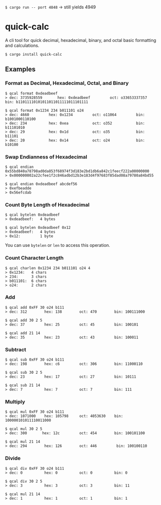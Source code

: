`$ cargo run -- port 4848` -> still yields 4949
# quick-calc
A cli tool for quick decimal, hexadecimal, binary, and octal basic formatting and calculations.

```
$ cargo install quick-calc
```

## Examples

### Format as Decimal, Hexadecimal, Octal, and Binary
```
$ qcal format 0xdeadbeef
> dec: 3735928559       hex: 0xdeadbeef         oct: o33653337357           bin: b11011110101011011011111011101111
```

```
$ qcal format 0x1234 234 b011101 o24
> dec: 4660         hex: 0x1234         oct: o11064         bin: b1001000110100
> dec: 234          hex: 0xea           oct: o352           bin: b11101010
> dec: 29           hex: 0x1d           oct: o35            bin: b11101
> dec: 20           hex: 0x14           oct: o24            bin: b10100
```

### Swap Endianness of Hexadecimal
```
$ qcal endian 0x55bd840a78798ad0da853f68974f3d183e2bd1db6a842c1feecf222a00000000
> 0x000000002a22cfee1f2c846adbd12b3e183d4f97683f85dad08a79780a84bd55
```

```
$ qcal endian 0xdeadbeef abcdef56
> 0xefbeadde
> 0x56efcdab
```

### Count Byte Length of Hexadecimal
```
$ qcal bytelen 0xdeadbeef
> 0xdeadbeef:   4 bytes
```

```
$ qcal bytelen 0xdeadbeef 0x12
> 0xdeadbeef:   4 bytes
> 0x12:         1 byte
```
You can use `bytelen` or `len` to access this operation.

### Count Character Length
```
$ qcal charlen 0x1234 234 b011101 o24 4
> 0x1234:   4 chars
> 234:      3 chars
> b011101:  6 chars
> o24:      2 chars
```

### Add
```
$ qcal add 0xFF 30 o24 b111
> dec: 312        hex: 138        oct: 470        bin: 100111000
```

```
$ qcal add 30 2 5
> dec: 37         hex: 25         oct: 45         bin: 100101
```

```
$ qcal add 21 14
> dec: 35         hex: 23         oct: 43         bin: 100011
```

### Subtract
```
$ qcal sub 0xFF 30 o24 b111
> dec: 198        hex: c6         oct: 306        bin: 11000110
```

```
$ qcal sub 30 2 5
> dec: 23         hex: 17         oct: 27         bin: 10111
```

```
$ qcal sub 21 14
> dec: 7          hex: 7          oct: 7          bin: 111
```

### Multiply
```
$ qcal mul 0xFF 30 o24 b111
> dec: 1071000    hex: 105798     oct: 4053630    bin: 100000101011110011000
```

```
$ qcal mul 30 2 5
> dec: 300       hex: 12c         oct: 454        bin: 100101100
```

```
$ qcal mul 21 14
> dec: 294        hex: 126        oct: 446         bin: 100100110
```

### Divide
```
$ qcal div 0xFF 30 o24 b111
> dec: 0          hex: 0          oct: 0          bin: 0
```

```
$ qcal div 30 2 5
> dec: 3          hex: 3          oct: 3          bin: 11
```

```
$ qcal mul 21 14
> dec: 1          hex: 1          oct: 1          bin: 1
```
